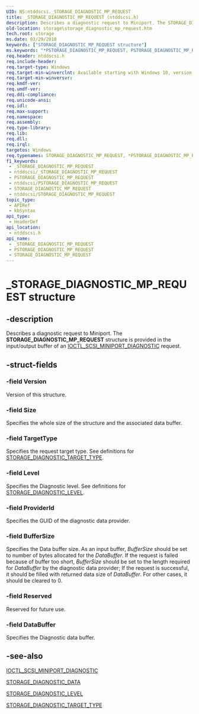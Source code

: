 ```yaml
---
UID: NS:ntddscsi._STORAGE_DIAGNOSTIC_MP_REQUEST
title: _STORAGE_DIAGNOSTIC_MP_REQUEST (ntddscsi.h)
description: Describes a diagnostic request to Miniport. The STORAGE_DIAGNOSTIC_MP_REQUEST structure is provided in the input/output buffer of an IOCTL_SCSI_MINIPORT_DIAGNOSTIC request.
old-location: storage\storage_diagnostic_mp_request.htm
tech.root: storage
ms.date: 03/29/2018
keywords: ["STORAGE_DIAGNOSTIC_MP_REQUEST structure"]
ms.keywords: "*PSTORAGE_DIAGNOSTIC_MP_REQUEST, PSTORAGE_DIAGNOSTIC_MP_REQUEST, PSTORAGE_DIAGNOSTIC_MP_REQUEST structure pointer [Storage Devices], STORAGE_DIAGNOSTIC_MP_REQUEST, STORAGE_DIAGNOSTIC_MP_REQUEST structure [Storage Devices], _STORAGE_DIAGNOSTIC_MP_REQUEST, ntddscsi/PSTORAGE_DIAGNOSTIC_MP_REQUEST, ntddscsi/STORAGE_DIAGNOSTIC_MP_REQUEST, storage.storage_diagnostic_mp_request"
req.header: ntddscsi.h
req.include-header: 
req.target-type: Windows
req.target-min-winverclnt: Available starting with Windows 10, version 1709.
req.target-min-winversvr: 
req.kmdf-ver: 
req.umdf-ver: 
req.ddi-compliance: 
req.unicode-ansi: 
req.idl: 
req.max-support: 
req.namespace: 
req.assembly: 
req.type-library: 
req.lib: 
req.dll: 
req.irql: 
targetos: Windows
req.typenames: STORAGE_DIAGNOSTIC_MP_REQUEST, *PSTORAGE_DIAGNOSTIC_MP_REQUEST
f1_keywords:
 - _STORAGE_DIAGNOSTIC_MP_REQUEST
 - ntddscsi/_STORAGE_DIAGNOSTIC_MP_REQUEST
 - PSTORAGE_DIAGNOSTIC_MP_REQUEST
 - ntddscsi/PSTORAGE_DIAGNOSTIC_MP_REQUEST
 - STORAGE_DIAGNOSTIC_MP_REQUEST
 - ntddscsi/STORAGE_DIAGNOSTIC_MP_REQUEST
topic_type:
 - APIRef
 - kbSyntax
api_type:
 - HeaderDef
api_location:
 - ntddscsi.h
api_name:
 - _STORAGE_DIAGNOSTIC_MP_REQUEST
 - PSTORAGE_DIAGNOSTIC_MP_REQUEST
 - STORAGE_DIAGNOSTIC_MP_REQUEST
---
```


# _STORAGE_DIAGNOSTIC_MP_REQUEST structure


## -description

Describes  a diagnostic request to Miniport. The <b>STORAGE_DIAGNOSTIC_MP_REQUEST</b> structure is provided in the input/output buffer of an  <a href="/windows-hardware/drivers/ddi/ntddscsi/ni-ntddscsi-ioctl_scsi_miniport_diagnostic">IOCTL_SCSI_MINIPORT_DIAGNOSTIC</a> request.

## -struct-fields

### -field Version

Version of this structure.

### -field Size

Specifies the whole size of the structure and the associated data buffer.

### -field TargetType

Specifies the request target type. See definitions for <a href="/windows-hardware/drivers/ddi/ntddstor/ne-ntddstor-_storage_diagnostic_target_type">STORAGE_DIAGNOSTIC_TARGET_TYPE</a>.

### -field Level

Specifies the Diagnostic level. See definitions for <a href="/windows-hardware/drivers/ddi/ntddstor/ne-ntddstor-_storage_diagnostic_level">STORAGE_DIAGNOSTIC_LEVEL</a>.

### -field ProviderId

Specifies the GUID of the diagnostic data provider.

### -field BufferSize

Specifies the Data buffer size. As an input buffer, <i>BufferSize</i> should be set to number of bytes allocated for the <i>DataBuffer</i>. If the request is failed because of buffer too short, <i>BufferSize</i> should be set to the
       length required for <i>DataBuffer</i> by the diagnostic data provider;
       If the request is successful, it should be filled with returned data size of <i>DataBuffer</i>.       For other cases, it should be cleared to 0.

### -field Reserved

Reserved for future use.

### -field DataBuffer

Specifies the Diagnostic data buffer.

## -see-also

<a href="/windows-hardware/drivers/ddi/ntddscsi/ni-ntddscsi-ioctl_scsi_miniport_diagnostic">IOCTL_SCSI_MINIPORT_DIAGNOSTIC</a>



<a href="/windows-hardware/drivers/ddi/ntddstor/ns-ntddstor-_storage_diagnostic_data">STORAGE_DIAGNOSTIC_DATA</a>



<a href="/windows-hardware/drivers/ddi/ntddstor/ne-ntddstor-_storage_diagnostic_level">STORAGE_DIAGNOSTIC_LEVEL</a>



<a href="/windows-hardware/drivers/ddi/ntddstor/ne-ntddstor-_storage_diagnostic_target_type">STORAGE_DIAGNOSTIC_TARGET_TYPE</a>

